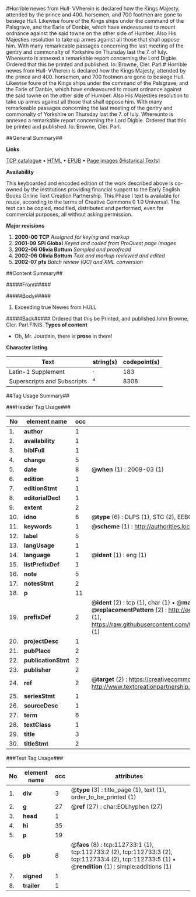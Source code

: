 #Horrible newes from Hull· VVherein is declared how the Kings Majesty, attended by the prince and 400. horsemen, and 700 footmen are gone to besiege Hull. Likewise foure of the Kings ships under the command of the Palsgrave, and the Earle of Danbie, which have endeavoured to mount ordnance against the said towne on the other side of Humber. Also His Majesties resolution to take up armes against all those that shall oppose him. With many remarkeable passages concerning the last meeting of the gentry and commonalty of Yorkshire on Thursday last the 7. of Iuly. Whereunto is annexed a remarkable report concerning the Lord Digbie. Ordered that this be printed and published. Io: Browne, Cler. Parl.#
Horrible newes from Hull· VVherein is declared how the Kings Majesty, attended by the prince and 400. horsemen, and 700 footmen are gone to besiege Hull. Likewise foure of the Kings ships under the command of the Palsgrave, and the Earle of Danbie, which have endeavoured to mount ordnance against the said towne on the other side of Humber. Also His Majesties resolution to take up armes against all those that shall oppose him. With many remarkeable passages concerning the last meeting of the gentry and commonalty of Yorkshire on Thursday last the 7. of Iuly. Whereunto is annexed a remarkable report concerning the Lord Digbie. Ordered that this be printed and published. Io: Browne, Cler. Parl.

##General Summary##

**Links**

[TCP catalogue](http://www.ota.ox.ac.uk/tcp/)  • 
[HTML](http://tei.it.ox.ac.uk/tcp/Texts-HTML/free/A44/A44546.html)  • 
[EPUB](http://tei.it.ox.ac.uk/tcp/Texts-EPUB/free/A44/A44546.epub) • 
[Page images (Historical Texts)](https://data.historicaltexts.jisc.ac.uk/view?pubId=eebo-99860609e&pageId=eebo-99860609e-112733-1)

**Availability**

This keyboarded and encoded edition of the
	       work described above is co-owned by the institutions
	       providing financial support to the Early English Books
	       Online Text Creation Partnership. This Phase I text is
	       available for reuse, according to the terms of Creative
	       Commons 0 1.0 Universal. The text can be copied,
	       modified, distributed and performed, even for
	       commercial purposes, all without asking permission.

**Major revisions**

1. __2000-00__ __TCP__ *Assigned for keying and markup*
1. __2001-09__ __SPi Global__ *Keyed and coded from ProQuest page images*
1. __2002-06__ __Olivia Bottum__ *Sampled and proofread*
1. __2002-06__ __Olivia Bottum__ *Text and markup reviewed and edited*
1. __2002-07__ __pfs__ *Batch review (QC) and XML conversion*

##Content Summary##

#####Front#####

#####Body#####

1. Exceeding true Newes from HULL

#####Back#####
Ordered that this be Printed, and published.Iohn Browne, Cler. Parl.FINIS.
**Types of content**

  * Oh, Mr. Jourdain, there is **prose** in there!

**Character listing**


|Text|string(s)|codepoint(s)|
|---|---|---|
|Latin-1 Supplement|·|183|
|Superscripts             and Subscripts|⁴|8308|

##Tag Usage Summary##

###Header Tag Usage###

|No|element name|occ|attributes|
|---|---|---|---|
|1.|__author__|1||
|2.|__availability__|1||
|3.|__biblFull__|1||
|4.|__change__|5||
|5.|__date__|8| @__when__ (1) : 2009-03 (1)|
|6.|__edition__|1||
|7.|__editionStmt__|1||
|8.|__editorialDecl__|1||
|9.|__extent__|2||
|10.|__idno__|6| @__type__ (6) : DLPS (1), STC (2), EEBO-CITATION (1), PROQUEST (1), VID (1)|
|11.|__keywords__|1| @__scheme__ (1) : http://authorities.loc.gov/ (1)|
|12.|__label__|5||
|13.|__langUsage__|1||
|14.|__language__|1| @__ident__ (1) : eng (1)|
|15.|__listPrefixDef__|1||
|16.|__note__|5||
|17.|__notesStmt__|2||
|18.|__p__|11||
|19.|__prefixDef__|2| @__ident__ (2) : tcp (1), char (1)  •  @__matchPattern__ (2) : ([0-9\-]+):([0-9IVX]+) (1), (.+) (1)  •  @__replacementPattern__ (2) : http://eebo.chadwyck.com/downloadtiff?vid=$1&page=$2 (1), https://raw.githubusercontent.com/textcreationpartnership/Texts/master/tcpchars.xml#$1 (1)|
|20.|__projectDesc__|1||
|21.|__pubPlace__|2||
|22.|__publicationStmt__|2||
|23.|__publisher__|2||
|24.|__ref__|2| @__target__ (2) : https://creativecommons.org/publicdomain/zero/1.0/ (1), http://www.textcreationpartnership.org/docs/. (1)|
|25.|__seriesStmt__|1||
|26.|__sourceDesc__|1||
|27.|__term__|6||
|28.|__textClass__|1||
|29.|__title__|3||
|30.|__titleStmt__|2||


###Text Tag Usage###

|No|element name|occ|attributes|
|---|---|---|---|
|1.|__div__|3| @__type__ (3) : title_page (1), text (1), order_to_be_printed (1)|
|2.|__g__|27| @__ref__ (27) : char:EOLhyphen (27)|
|3.|__head__|1||
|4.|__hi__|35||
|5.|__p__|19||
|6.|__pb__|8| @__facs__ (8) : tcp:112733:1 (1), tcp:112733:2 (2), tcp:112733:3 (2), tcp:112733:4 (2), tcp:112733:5 (1)  •  @__rendition__ (1) : simple:additions (1)|
|7.|__signed__|1||
|8.|__trailer__|1||
